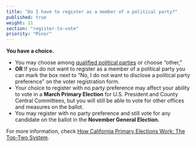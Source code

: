 ```yaml
---
title: "Do I have to register as a member of a political party?"
published: true
weight: 11
section: "register-to-vote"
priority: "Minor"
---
```


**You have a choice.** 
- You may choose among [qualified political parties](http://www.sos.ca.gov/elections/political-parties/qualified-political-parties/) or choose “other,” 
- **OR** If you do not want to register as a member of a political party you can mark the box next to “No, I do not want to disclose a political party preference” on the voter registration form. 
- Your choice to register with no party preference may affect your ability to vote in a **March Primary Election** for U.S. President and County Central Committees, but you will still be able to vote for other offices and measures on the ballot. 
- You may register with no party preference and still vote for any candidate on the ballot in the **November General Election.** 

For more information, check [How California Primary Elections Work: The Top-Two System](https://drive.google.com/file/d/1CEBwYN-3cKr7R8A-DZTQGXfyG7dNjYyk/view).

